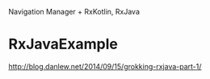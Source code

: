 Navigation Manager + RxKotlin, RxJava

# RxJavaExample

http://blog.danlew.net/2014/09/15/grokking-rxjava-part-1/
